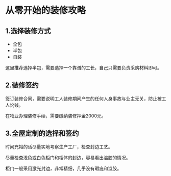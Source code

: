 # 从零开始的装修攻略

## 1.选择装修方式

- 全包
- 半包
- 自装

这里推荐选择半包，需要选择一个靠谱的工长，自己只需要负责采购材料即可。

## 2.装修签约

签订装修合同，需要说明工人装修期间产生的任何人身事故与业主无关，防止被工人讹钱。

在物业办理装修手续，需要缴纳装修押金2000元。

## 3.全屋定制的选择和签约

时间充裕的话尽量实地考察生产工厂，检查封边工艺。

尽量检查浅色或白色柜门和柜体的封边，容易看出溢胶的情况。

柜门一般采用激光封边，非常精细，几乎没有瑕疵和溢胶。
